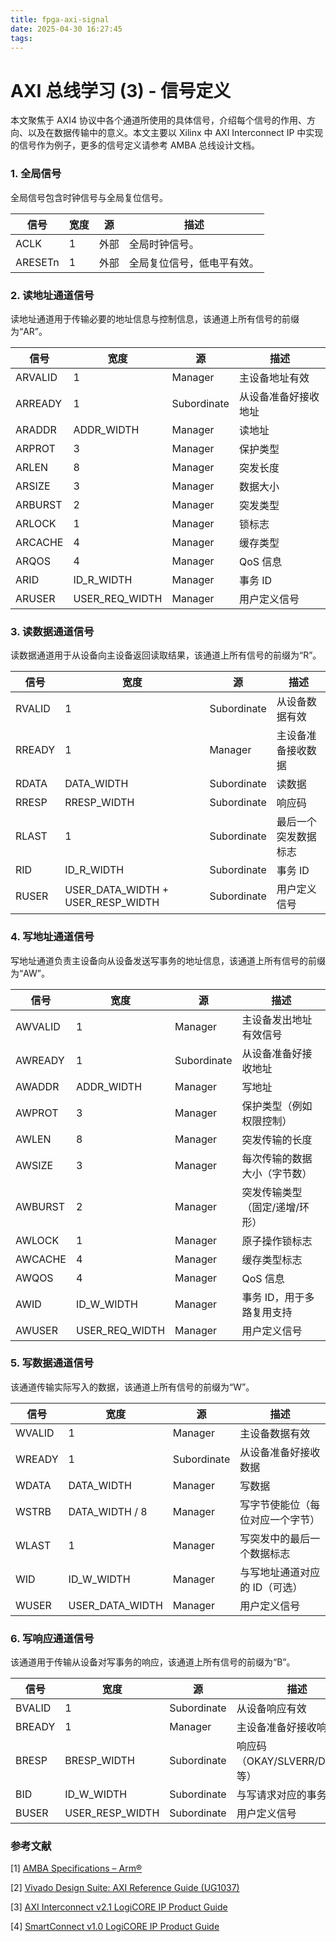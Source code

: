 ```yaml
---
title: fpga-axi-signal
date: 2025-04-30 16:27:45
tags:
---
```


# AXI 总线学习 (3) - 信号定义

本文聚焦于 AXI4 协议中各个通道所使用的具体信号，介绍每个信号的作用、方向、以及在数据传输中的意义。本文主要以 Xilinx 中 AXI Interconnect IP 中实现的信号作为例子，更多的信号定义请参考 AMBA 总线设计文档。



### 1. 全局信号

全局信号包含时钟信号与全局复位信号。

| 信号    | 宽度 | 源   | 描述                       |
| ------- | ---- | ---- | -------------------------- |
| ACLK    | 1    | 外部 | 全局时钟信号。             |
| ARESETn | 1    | 外部 | 全局复位信号，低电平有效。 |



### 2. 读地址通道信号

读地址通道用于传输必要的地址信息与控制信息，该通道上所有信号的前缀为“AR”。

| 信号    | 宽度           | 源          | 描述                 |
| ------- | -------------- | ----------- | -------------------- |
| ARVALID | 1              | Manager     | 主设备地址有效       |
| ARREADY | 1              | Subordinate | 从设备准备好接收地址 |
| ARADDR  | ADDR_WIDTH     | Manager     | 读地址               |
| ARPROT  | 3              | Manager     | 保护类型             |
| ARLEN   | 8              | Manager     | 突发长度             |
| ARSIZE  | 3              | Manager     | 数据大小             |
| ARBURST | 2              | Manager     | 突发类型             |
| ARLOCK  | 1              | Manager     | 锁标志               |
| ARCACHE | 4              | Manager     | 缓存类型             |
| ARQOS   | 4              | Manager     | QoS 信息             |
| ARID    | ID_R_WIDTH     | Manager     | 事务 ID              |
| ARUSER  | USER_REQ_WIDTH | Manager     | 用户定义信号         |



### 3. 读数据通道信号

读数据通道用于从设备向主设备返回读取结果，该通道上所有信号的前缀为“R”。

| 信号   | 宽度                              | 源          | 描述                 |
| ------ | --------------------------------- | ----------- | -------------------- |
| RVALID | 1                                 | Subordinate | 从设备数据有效       |
| RREADY | 1                                 | Manager     | 主设备准备接收数据   |
| RDATA  | DATA_WIDTH                        | Subordinate | 读数据               |
| RRESP  | RRESP_WIDTH                       | Subordinate | 响应码               |
| RLAST  | 1                                 | Subordinate | 最后一个突发数据标志 |
| RID    | ID_R_WIDTH                        | Subordinate | 事务 ID              |
| RUSER  | USER_DATA_WIDTH + USER_RESP_WIDTH | Subordinate | 用户定义信号         |



### 4. 写地址通道信号

写地址通道负责主设备向从设备发送写事务的地址信息，该通道上所有信号的前缀为“AW”。

| 信号    | 宽度           | 源          | 描述                           |
| ------- | -------------- | ----------- | ------------------------------ |
| AWVALID | 1              | Manager     | 主设备发出地址有效信号         |
| AWREADY | 1              | Subordinate | 从设备准备好接收地址           |
| AWADDR  | ADDR_WIDTH     | Manager     | 写地址                         |
| AWPROT  | 3              | Manager     | 保护类型（例如权限控制）       |
| AWLEN   | 8              | Manager     | 突发传输的长度                 |
| AWSIZE  | 3              | Manager     | 每次传输的数据大小（字节数）   |
| AWBURST | 2              | Manager     | 突发传输类型（固定/递增/环形） |
| AWLOCK  | 1              | Manager     | 原子操作锁标志                 |
| AWCACHE | 4              | Manager     | 缓存类型标志                   |
| AWQOS   | 4              | Manager     | QoS 信息                       |
| AWID    | ID_W_WIDTH     | Manager     | 事务 ID，用于多路复用支持      |
| AWUSER  | USER_REQ_WIDTH | Manager     | 用户定义信号                   |



### 5. 写数据通道信号

该通道传输实际写入的数据，该通道上所有信号的前缀为“W”。

| 信号   | 宽度            | 源          | 描述                             |
| ------ | --------------- | ----------- | -------------------------------- |
| WVALID | 1               | Manager     | 主设备数据有效                   |
| WREADY | 1               | Subordinate | 从设备准备好接收数据             |
| WDATA  | DATA_WIDTH      | Manager     | 写数据                           |
| WSTRB  | DATA_WIDTH / 8  | Manager     | 写字节使能位（每位对应一个字节） |
| WLAST  | 1               | Manager     | 写突发中的最后一个数据标志       |
| WID    | ID_W_WIDTH      | Manager     | 与写地址通道对应的 ID（可选）    |
| WUSER  | USER_DATA_WIDTH | Manager     | 用户定义信号                     |



### 6. 写响应通道信号

该通道用于传输从设备对写事务的响应，该通道上所有信号的前缀为“B”。

| 信号   | 宽度            | 源          | 描述                            |
| ------ | --------------- | ----------- | ------------------------------- |
| BVALID | 1               | Subordinate | 从设备响应有效                  |
| BREADY | 1               | Manager     | 主设备准备好接收响应            |
| BRESP  | BRESP_WIDTH     | Subordinate | 响应码（OKAY/SLVERR/DECERR 等） |
| BID    | ID_W_WIDTH      | Subordinate | 与写请求对应的事务 ID           |
| BUSER  | USER_RESP_WIDTH | Subordinate | 用户定义信号                    |



### 参考文献

[1] [AMBA Specifications – Arm®](https://www.arm.com/architecture/system-architectures/amba/amba-specifications)

[2] [Vivado Design Suite: AXI Reference Guide (UG1037)](https://china.xilinx.com/support/documents/ip_documentation/axi_ref_guide/latest/ug1037-vivado-axi-reference-guide.pdf)

[3] [AXI Interconnect v2.1 LogiCORE IP Product Guide](https://www.xilinx.com/support/documents/ip_documentation/axi_interconnect/v2_1/pg059-axi-interconnect.pdf)

[4] [SmartConnect v1.0 LogiCORE IP Product Guide](https://www.xilinx.com/support/documents/ip_documentation/smartconnect/v1_0/pg247-smartconnect.pdf)
